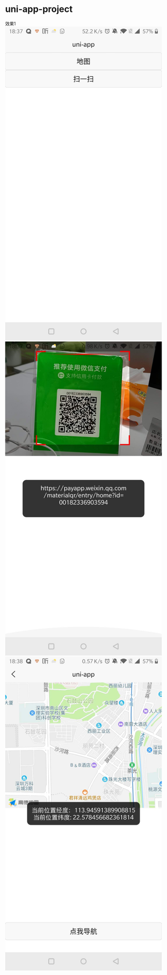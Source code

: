 # uni-app-project
效果1
![效果1](https://github.com/hwq992689548/uni-app-project/blob/master/1351550227120_.pic_hd.jpg?raw=true)
![效果2](https://github.com/hwq992689548/uni-app-project/blob/master/1341550227119_.pic.jpg?raw=true)
![效果3](https://github.com/hwq992689548/uni-app-project/blob/master/1331550227112_.pic.jpg?raw=true)

